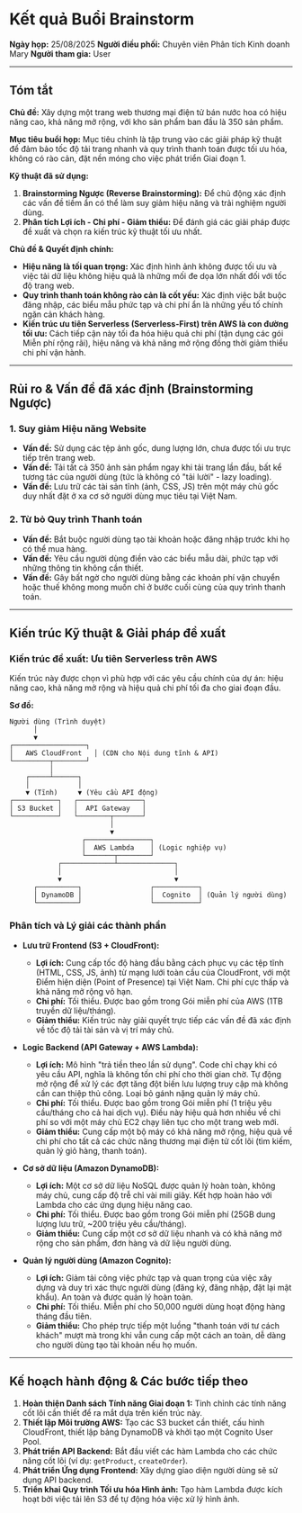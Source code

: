 # Kết quả Buổi Brainstorm

**Ngày họp:** 25/08/2025
**Người điều phối:** Chuyên viên Phân tích Kinh doanh Mary
**Người tham gia:** User

---

## Tóm tắt

**Chủ đề:** Xây dựng một trang web thương mại điện tử bán nước hoa có hiệu năng cao, khả năng mở rộng, với kho sản phẩm ban đầu là 350 sản phẩm.

**Mục tiêu buổi họp:** Mục tiêu chính là tập trung vào các giải pháp kỹ thuật để đảm bảo tốc độ tải trang nhanh và quy trình thanh toán được tối ưu hóa, không có rào cản, đặt nền móng cho việc phát triển Giai đoạn 1.

**Kỹ thuật đã sử dụng:**
1.  **Brainstorming Ngược (Reverse Brainstorming):** Để chủ động xác định các vấn đề tiềm ẩn có thể làm suy giảm hiệu năng và trải nghiệm người dùng.
2.  **Phân tích Lợi ích - Chi phí - Giảm thiểu:** Để đánh giá các giải pháp được đề xuất và chọn ra kiến trúc kỹ thuật tối ưu nhất.

**Chủ đề & Quyết định chính:**
*   **Hiệu năng là tối quan trọng:** Xác định hình ảnh không được tối ưu và việc tải dữ liệu không hiệu quả là những mối đe dọa lớn nhất đối với tốc độ trang web.
*   **Quy trình thanh toán không rào cản là cốt yếu:** Xác định việc bắt buộc đăng nhập, các biểu mẫu phức tạp và chi phí ẩn là những yếu tố chính ngăn cản khách hàng.
*   **Kiến trúc ưu tiên Serverless (Serverless-First) trên AWS là con đường tối ưu:** Cách tiếp cận này tối đa hóa hiệu quả chi phí (tận dụng các gói Miễn phí rộng rãi), hiệu năng và khả năng mở rộng đồng thời giảm thiểu chi phí vận hành.

---

## Rủi ro & Vấn đề đã xác định (Brainstorming Ngược)

### 1. Suy giảm Hiệu năng Website
*   **Vấn đề:** Sử dụng các tệp ảnh gốc, dung lượng lớn, chưa được tối ưu trực tiếp trên trang web.
*   **Vấn đề:** Tải tất cả 350 ảnh sản phẩm ngay khi tải trang lần đầu, bất kể tương tác của người dùng (tức là không có "tải lười" - lazy loading).
*   **Vấn đề:** Lưu trữ các tài sản tĩnh (ảnh, CSS, JS) trên một máy chủ gốc duy nhất đặt ở xa cơ sở người dùng mục tiêu tại Việt Nam.

### 2. Từ bỏ Quy trình Thanh toán
*   **Vấn đề:** Bắt buộc người dùng tạo tài khoản hoặc đăng nhập trước khi họ có thể mua hàng.
*   **Vấn đề:** Yêu cầu người dùng điền vào các biểu mẫu dài, phức tạp với những thông tin không cần thiết.
*   **Vấn đề:** Gây bất ngờ cho người dùng bằng các khoản phí vận chuyển hoặc thuế không mong muốn chỉ ở bước cuối cùng của quy trình thanh toán.

---

## Kiến trúc Kỹ thuật & Giải pháp đề xuất

### Kiến trúc đề xuất: **Ưu tiên Serverless trên AWS**

Kiến trúc này được chọn vì phù hợp với các yêu cầu chính của dự án: hiệu năng cao, khả năng mở rộng và hiệu quả chi phí tối đa cho giai đoạn đầu.

**Sơ đồ:**
```
Người dùng (Trình duyệt)
      │
      ▼
┌──────────────────┐
│   AWS CloudFront   │ (CDN cho Nội dung tĩnh & API)
└─────────┬────────┘
          │
    ┌─────┴──────┐
    │            │
    ▼ (Tĩnh)     ▼ (Yêu cầu API động)
┌───────────┐   ┌────────────────┐
│ S3 Bucket │   │  API Gateway   │
└───────────┘   └────────┬───────┘
                         │
                         ▼
                  ┌────────────────┐
                  │  AWS Lambda    │ (Logic nghiệp vụ)
                  └───────┬────────┘
            ┌─────────────┴──────────────┐
            │                            │
            ▼                            ▼
      ┌──────────┐                 ┌───────────┐
      │ DynamoDB │                 │  Cognito  │ (Quản lý người dùng)
      └──────────┘                 └───────────┘
```

### Phân tích và Lý giải các thành phần

*   **Lưu trữ Frontend (S3 + CloudFront):**
    *   **Lợi ích:** Cung cấp tốc độ hàng đầu bằng cách phục vụ các tệp tĩnh (HTML, CSS, JS, ảnh) từ mạng lưới toàn cầu của CloudFront, với một Điểm hiện diện (Point of Presence) tại Việt Nam. Chi phí cực thấp và khả năng mở rộng vô hạn.
    *   **Chi phí:** Tối thiểu. Được bao gồm trong Gói miễn phí của AWS (1TB truyền dữ liệu/tháng).
    *   **Giảm thiểu:** Kiến trúc này giải quyết trực tiếp các vấn đề đã xác định về tốc độ tải tài sản và vị trí máy chủ.

*   **Logic Backend (API Gateway + AWS Lambda):**
    *   **Lợi ích:** Mô hình "trả tiền theo lần sử dụng". Code chỉ chạy khi có yêu cầu API, nghĩa là không tốn chi phí cho thời gian chờ. Tự động mở rộng để xử lý các đợt tăng đột biến lưu lượng truy cập mà không cần can thiệp thủ công. Loại bỏ gánh nặng quản lý máy chủ.
    *   **Chi phí:** Tối thiểu. Được bao gồm trong Gói miễn phí (1 triệu yêu cầu/tháng cho cả hai dịch vụ). Điều này hiệu quả hơn nhiều về chi phí so với một máy chủ EC2 chạy liên tục cho một trang web mới.
    *   **Giảm thiểu:** Cung cấp một bộ máy có khả năng mở rộng, hiệu quả về chi phí cho tất cả các chức năng thương mại điện tử cốt lõi (tìm kiếm, quản lý giỏ hàng, thanh toán).

*   **Cơ sở dữ liệu (Amazon DynamoDB):**
    *   **Lợi ích:** Một cơ sở dữ liệu NoSQL được quản lý hoàn toàn, không máy chủ, cung cấp độ trễ chỉ vài mili giây. Kết hợp hoàn hảo với Lambda cho các ứng dụng hiệu năng cao.
    *   **Chi phí:** Tối thiểu. Được bao gồm trong Gói miễn phí (25GB dung lượng lưu trữ, ~200 triệu yêu cầu/tháng).
    *   **Giảm thiểu:** Cung cấp một cơ sở dữ liệu nhanh và có khả năng mở rộng cho sản phẩm, đơn hàng và dữ liệu người dùng.

*   **Quản lý người dùng (Amazon Cognito):**
    *   **Lợi ích:** Giảm tải công việc phức tạp và quan trọng của việc xây dựng và duy trì xác thực người dùng (đăng ký, đăng nhập, đặt lại mật khẩu). An toàn và được quản lý hoàn toàn.
    *   **Chi phí:** Tối thiểu. Miễn phí cho 50,000 người dùng hoạt động hàng tháng đầu tiên.
    *   **Giảm thiểu:** Cho phép trực tiếp một luồng "thanh toán với tư cách khách" mượt mà trong khi vẫn cung cấp một cách an toàn, dễ dàng cho người dùng tạo tài khoản nếu họ muốn.

---

## Kế hoạch hành động & Các bước tiếp theo

1.  **Hoàn thiện Danh sách Tính năng Giai đoạn 1:** Tinh chỉnh các tính năng cốt lõi cần thiết để ra mắt dựa trên kiến trúc này.
2.  **Thiết lập Môi trường AWS:** Tạo các S3 bucket cần thiết, cấu hình CloudFront, thiết lập bảng DynamoDB và khởi tạo một Cognito User Pool.
3.  **Phát triển API Backend:** Bắt đầu viết các hàm Lambda cho các chức năng cốt lõi (ví dụ: `getProduct`, `createOrder`).
4.  **Phát triển Ứng dụng Frontend:** Xây dựng giao diện người dùng sẽ sử dụng API backend.
5.  **Triển khai Quy trình Tối ưu hóa Hình ảnh:** Tạo hàm Lambda được kích hoạt bởi việc tải lên S3 để tự động hóa việc xử lý hình ảnh.
